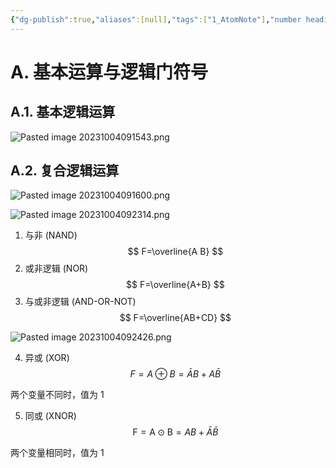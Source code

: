```yaml
---
{"dg-publish":true,"aliases":[null],"tags":["1_AtomNote"],"number headings":"auto, first-level 1, max 6, A.1.","Created-Date":"2023-10-04 09:11:26","Modified-Date":"2024-04-18 11:53:20","permalink":"/A01_Lessons/Ac02_数电_数字电路与逻辑设计/逻辑代数的基本运算/","dgPassFrontmatter":true}
---
```




# A. 基本运算与逻辑门符号


## A.1. 基本逻辑运算

![Pasted image 20231004091543.png](/img/user/Z02_ObFiles/Attachments/Pasted%20image%2020231004091543.png)



## A.2. 复合逻辑运算


![Pasted image 20231004091600.png](/img/user/Z02_ObFiles/Attachments/Pasted%20image%2020231004091600.png)

![Pasted image 20231004092314.png](/img/user/Z02_ObFiles/Attachments/Pasted%20image%2020231004092314.png)



1. 与非 (NAND)
$$
F=\overline{A B}
$$
2. 或非逻辑 (NOR)
$$
F=\overline{A+B}
$$
3. 与或非逻辑 (AND-OR-NOT)
$$
F=\overline{AB+CD}
$$



![Pasted image 20231004092426.png](/img/user/Z02_ObFiles/Attachments/Pasted%20image%2020231004092426.png)



4. 异或 (XOR)
$$
F=A \oplus B=\bar{A} B+A \bar{B}
$$

两个变量不同时，值为 1




5. 同或 (XNOR)
$$
\mathrm{F}=\mathrm{A} \odot \mathrm{B}=A B+\bar{A} \bar{B}
$$

两个变量相同时，值为 1




